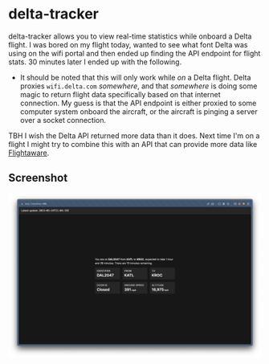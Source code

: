# delta-tracker

delta-tracker allows you to view real-time statistics while onboard a Delta flight. I was bored on my flight today, wanted to see what font Delta was using on the wifi portal and then ended up finding the API endpoint for flight stats. 30 minutes later I ended up with the following.

- It should be noted that this will only work while _on_ a Delta flight. Delta proxies `wifi.delta.com` _somewhere_, and that _somewhere_ is doing some magic to return flight data specifically based on that internet connection. My guess is that the API endpoint is either proxied to some computer system onboard the aircraft, or the aircraft is pinging a server over a socket connection.

TBH I wish the Delta API returned more data than it does. Next time I'm on a flight I might try to combine this with an API that can provide more data like [Flightaware](https://flightaware.com).

## Screenshot

![Screenshot](./screenshot.png)
